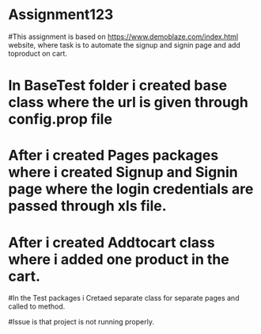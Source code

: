 # Assignment123
#This assignment is based on https://www.demoblaze.com/index.html website, where task is to automate the signup and signin page and add toproduct on cart.
# In BaseTest folder i created base class where the url is given through config.prop file
# After i created Pages packages where i created Signup and Signin page where the login credentials are passed through xls file.
# After i created Addtocart class where i added one product in the cart.
#In the Test packages i Cretaed separate class for separate pages and called to method.

#Issue is that project is not running properly.
